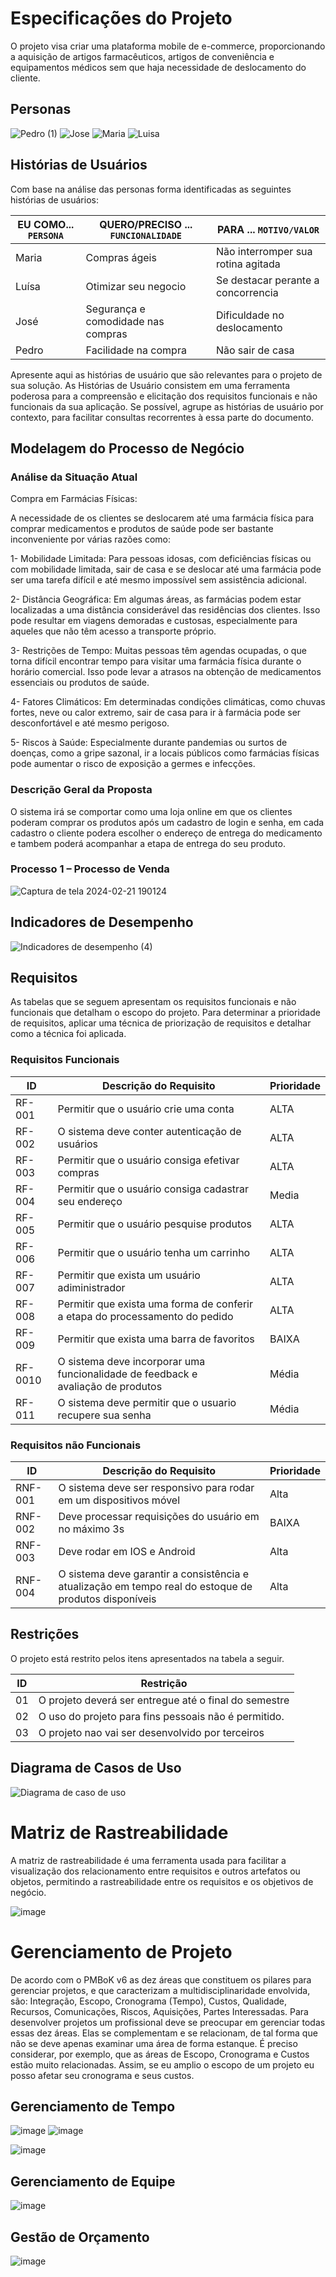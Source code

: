 # Especificações do Projeto

O projeto visa criar uma plataforma mobile de e-commerce, proporcionando a aquisição de artigos farmacêuticos, artigos de conveniência e equipamentos médicos sem que haja necessidade de deslocamento do cliente.


## Personas

![Pedro (1)](https://github.com/ICEI-PUC-Minas-PMV-ADS/pmv-ads-2024-1-e3-proj-mov-t2-farmaonline/assets/128405733/df5314d0-e22e-42fc-931d-2aab9d077cec)
![Jose](https://github.com/ICEI-PUC-Minas-PMV-ADS/pmv-ads-2024-1-e3-proj-mov-t2-farmaonline/assets/128405733/cca38a70-8696-4dc0-893b-302c6fef0672)
![Maria](https://github.com/ICEI-PUC-Minas-PMV-ADS/pmv-ads-2024-1-e3-proj-mov-t2-farmaonline/assets/128405733/141c237e-1055-4072-b28d-ab6ffea33432)
![Luisa](https://github.com/ICEI-PUC-Minas-PMV-ADS/pmv-ads-2024-1-e3-proj-mov-t2-farmaonline/assets/128405733/7d58ce45-08f3-4a04-b300-22a104353c89)





## Histórias de Usuários

Com base na análise das personas forma identificadas as seguintes histórias de usuários:

|EU COMO... `PERSONA`| QUERO/PRECISO ... `FUNCIONALIDADE` |PARA ... `MOTIVO/VALOR`                 |
|--------------------|------------------------------------|----------------------------------------|
|Maria | Compras ágeis          | Não interromper sua rotina agitada             |
|Luísa       | Otimizar seu negocio               | Se destacar perante a concorrencia |
|José | Segurança e comodidade nas compras        | Dificuldade no deslocamento               |
|Pedro       |Facilidade na compra             | Não sair de casa |

Apresente aqui as histórias de usuário que são relevantes para o projeto de sua solução. As Histórias de Usuário consistem em uma ferramenta poderosa para a compreensão e elicitação dos requisitos funcionais e não funcionais da sua aplicação. Se possível, agrupe as histórias de usuário por contexto, para facilitar consultas recorrentes à essa parte do documento.


## Modelagem do Processo de Negócio 

### Análise da Situação Atual
Compra em Farmácias Físicas:

A necessidade de os clientes se deslocarem até uma farmácia física para comprar medicamentos e produtos de saúde pode ser bastante inconveniente por várias razões como:

 1- Mobilidade Limitada: Para pessoas idosas, com deficiências físicas ou com mobilidade limitada, sair de casa e se deslocar até uma farmácia pode ser uma tarefa difícil e até mesmo impossível sem assistência adicional.
 <p> 2- Distância Geográfica: Em algumas áreas, as farmácias podem estar localizadas a uma distância considerável das residências dos clientes. Isso pode resultar em viagens demoradas e custosas, especialmente para aqueles que não têm acesso a transporte próprio.
<p> 3- Restrições de Tempo: Muitas pessoas têm agendas ocupadas, o que torna difícil encontrar tempo para visitar uma farmácia física durante o horário comercial. Isso pode levar a atrasos na obtenção de medicamentos essenciais ou produtos de saúde.
<p> 4- Fatores Climáticos: Em determinadas condições climáticas, como chuvas fortes, neve ou calor extremo, sair de casa para ir à farmácia pode ser desconfortável e até mesmo perigoso.
<p> 5- Riscos à Saúde: Especialmente durante pandemias ou surtos de doenças, como a gripe sazonal, ir a locais públicos como farmácias físicas pode aumentar o risco de exposição a germes e infecções.


### Descrição Geral da Proposta

O sistema irá se comportar como uma loja online em que os clientes poderam comprar os produtos após um cadastro de login e senha, em cada cadastro o cliente podera escolher o endereço de entrega do medicamento e tambem poderá acompanhar a etapa de entrega do seu produto.


### Processo 1 – Processo de Venda


![Captura de tela 2024-02-21 190124](https://github.com/shigerysasaki/pmv-ads-2024-1-e3-proj-mov-t2-farmaonline/assets/126729120/4f2c9e20-6f12-4e37-b52a-7f3de41783c1)



## Indicadores de Desempenho

![Indicadores de desempenho (4)](https://github.com/ICEI-PUC-Minas-PMV-ADS/pmv-ads-2024-1-e3-proj-mov-t2-farmaonline/assets/128405733/c1871444-02b3-4916-9357-46c36c6ca39b)


## Requisitos

As tabelas que se seguem apresentam os requisitos funcionais e não funcionais que detalham o escopo do projeto. Para determinar a prioridade de requisitos, aplicar uma técnica de priorização de requisitos e detalhar como a técnica foi aplicada.

### Requisitos Funcionais

|ID    | Descrição do Requisito  | Prioridade |
|------|-----------------------------------------|----|
|RF-001| Permitir que o usuário crie uma conta | ALTA |
|RF-002| O sistema deve conter autenticação de usuários | ALTA |
|RF-003| Permitir que o usuário consiga efetivar compras  | ALTA |
|RF-004| Permitir que o usuário consiga cadastrar seu endereço | Media |
|RF-005| Permitir que o usuário pesquise produtos | ALTA |
|RF-006| Permitir que o usuário tenha um carrinho | ALTA |
|RF-007| Permitir que exista um usuário adiministrador | ALTA |
|RF-008| Permitir que exista uma forma de conferir a etapa do processamento do pedido| ALTA |
|RF-009| Permitir que exista uma barra de favoritos| BAIXA |
|RF-0010| O sistema deve incorporar uma funcionalidade de feedback e avaliação de produtos | Média |
|RF-011| O sistema deve permitir que o usuario recupere sua senha | Média |



### Requisitos não Funcionais

|ID     | Descrição do Requisito  |Prioridade |
|-------|-------------------------|----|
|RNF-001| O sistema deve ser responsivo para rodar em um dispositivos móvel | Alta | 
|RNF-002| Deve processar requisições do usuário em no máximo 3s |  BAIXA | 
|RNF-003| Deve rodar em IOS e Android | Alta | 
|RNF-004| O sistema deve garantir a consistência e atualização em tempo real do estoque de produtos disponíveis | Alta | 



## Restrições

O projeto está restrito pelos itens apresentados na tabela a seguir.

|ID| Restrição                                             |
|--|-------------------------------------------------------|
|01| O projeto deverá ser entregue até o final do semestre |
|02| O uso do projeto para fins pessoais não é permitido.  |
|03| O projeto nao vai ser desenvolvido por terceiros   |

## Diagrama de Casos de Uso

![Diagrama de caso de uso](https://github.com/MatheusPucGit/pmv-ads-2024-1-e3-proj-mov-t2-farmaonline/assets/128756585/4580f6c9-8ed9-45d2-9164-80319e8679e0)


# Matriz de Rastreabilidade

A matriz de rastreabilidade é uma ferramenta usada para facilitar a visualização dos relacionamento entre requisitos e outros artefatos ou objetos, permitindo a rastreabilidade entre os requisitos e os objetivos de negócio. 

![image](https://github.com/shigerysasaki/pmv-ads-2024-1-e3-proj-mov-t2-farmaonline/assets/126729120/1f414b95-01eb-4168-8b6d-0d605de34efb)


# Gerenciamento de Projeto

De acordo com o PMBoK v6 as dez áreas que constituem os pilares para gerenciar projetos, e que caracterizam a multidisciplinaridade envolvida, são: Integração, Escopo, Cronograma (Tempo), Custos, Qualidade, Recursos, Comunicações, Riscos, Aquisições, Partes Interessadas. Para desenvolver projetos um profissional deve se preocupar em gerenciar todas essas dez áreas. Elas se complementam e se relacionam, de tal forma que não se deve apenas examinar uma área de forma estanque. É preciso considerar, por exemplo, que as áreas de Escopo, Cronograma e Custos estão muito relacionadas. Assim, se eu amplio o escopo de um projeto eu posso afetar seu cronograma e seus custos.

## Gerenciamento de Tempo



![image](https://github.com/shigerysasaki/pmv-ads-2024-1-e3-proj-mov-t2-farmaonline/assets/126729120/7ad1a58c-1681-4470-8181-036d673ab9aa)  ![image](https://github.com/shigerysasaki/pmv-ads-2024-1-e3-proj-mov-t2-farmaonline/assets/126729120/7f72e6cb-1a9d-47dc-bf50-8ca8bdc55bf2)


![image](https://github.com/shigerysasaki/pmv-ads-2024-1-e3-proj-mov-t2-farmaonline/assets/126729120/820b36c4-6567-4886-9983-08221f9da36e)



## Gerenciamento de Equipe

![image](https://github.com/shigerysasaki/pmv-ads-2024-1-e3-proj-mov-t2-farmaonline/assets/126729120/abf61d37-d0b1-40e2-9a61-95c3073e2818)


## Gestão de Orçamento

![image](https://github.com/ICEI-PUC-Minas-PMV-ADS/pmv-ads-2024-1-e3-proj-mov-t2-farmaonline/assets/126729120/1bdd04f9-7066-4a28-a510-6a20b5d9a410)



